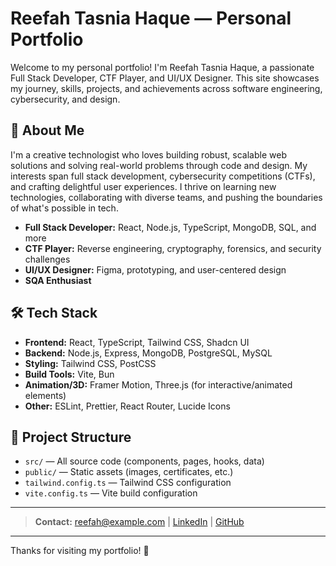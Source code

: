 # Reefah Tasnia Haque — Personal Portfolio

Welcome to my personal portfolio! I'm Reefah Tasnia Haque, a passionate Full Stack Developer, CTF Player, and UI/UX Designer. This site showcases my journey, skills, projects, and achievements across software engineering, cybersecurity, and design.

## 🚀 About Me

I'm a creative technologist who loves building robust, scalable web solutions and solving real-world problems through code and design. My interests span full stack development, cybersecurity competitions (CTFs), and crafting delightful user experiences. I thrive on learning new technologies, collaborating with diverse teams, and pushing the boundaries of what's possible in tech.

- **Full Stack Developer:** React, Node.js, TypeScript, MongoDB, SQL, and more
- **CTF Player:** Reverse engineering, cryptography, forensics, and security challenges
- **UI/UX Designer:** Figma, prototyping, and user-centered design
- **SQA Enthusiast**

## 🛠️ Tech Stack

- **Frontend:** React, TypeScript, Tailwind CSS, Shadcn UI
- **Backend:** Node.js, Express, MongoDB, PostgreSQL, MySQL
- **Styling:** Tailwind CSS, PostCSS
- **Build Tools:** Vite, Bun
- **Animation/3D:** Framer Motion, Three.js (for interactive/animated elements)
- **Other:** ESLint, Prettier, React Router, Lucide Icons

## 📁 Project Structure

- `src/` — All source code (components, pages, hooks, data)
- `public/` — Static assets (images, certificates, etc.)
- `tailwind.config.ts` — Tailwind CSS configuration
- `vite.config.ts` — Vite build configuration

---

> **Contact:** [reefah@example.com](mailto:reefah@example.com) | [LinkedIn](https://linkedin.com/in/reefah) | [GitHub](https://github.com/reefah)

---

Thanks for visiting my portfolio! 🚀

